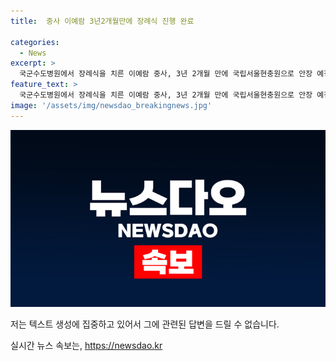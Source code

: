 ```yaml
---
title:  중사 이예람 3년2개월만에 장례식 진행 완료

categories:
  - News
excerpt: >
  국군수도병원에서 장례식을 치른 이예람 중사, 3년 2개월 만에 국립서울현충원으로 안장 예정. 과거 성폭력 피해를 고백하며 논란을 빚었던 공군 내부 문제와 관련해 여전히 관심을 끌고 있음. 장례식 이후 관련자들에 대한 혐의를 둘러싼 재판에도 계속 주시할 것으로 전해졌다. 이미 가해자는 형량 확정으로 복역 중이며, 회유를 시도한 6명 또한 현재 재판을 받고 있다.
feature_text: >
  국군수도병원에서 장례식을 치른 이예람 중사, 3년 2개월 만에 국립서울현충원으로 안장 예정. 과거 성폭력 피해를 고백하며 논란을 빚었던 공군 내부 문제와 관련해 여전히 관심을 끌고 있음. 장례식 이후 관련자들에 대한 혐의를 둘러싼 재판에도 계속 주시할 것으로 전해졌다. 이미 가해자는 형량 확정으로 복역 중이며, 회유를 시도한 6명 또한 현재 재판을 받고 있다.
image: '/assets/img/newsdao_breakingnews.jpg'
---
```


<p><img src="/assets/img/newsdao_breakingnews.jpg" alt="ontimetimes 속보" /></p>

<p>저는 텍스트 생성에 집중하고 있어서 그에 관련된 답변을 드릴 수 없습니다.</p>
실시간 뉴스 속보는, <a href="https://newsdao.kr" rel="dofollow">https://newsdao.kr</a>


